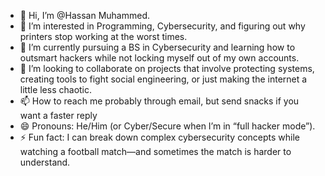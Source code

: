 - 👋 Hi, I’m @Hassan Muhammed.
- 👀 I’m interested in Programming, Cybersecurity, and figuring out why printers stop working at the worst times.
- 🌱 I’m currently pursuing a BS in Cybersecurity and learning how to outsmart hackers while not locking myself out of my own accounts.
- 💞️ I’m looking to collaborate on projects that involve protecting systems, creating tools to fight social engineering, or just making the internet a little less chaotic.
- 📫 How to reach me probably through email, but send snacks if you want a faster reply
- 😄 Pronouns: He/Him (or Cyber/Secure when I’m in “full hacker mode”).
- ⚡ Fun fact: I can break down complex cybersecurity concepts while watching a football match—and sometimes the match is harder to understand.

<!---
HassanCyber-eng/HassanCyber-eng is a ✨ special ✨ repository because its `README.md` (this file) appears on your GitHub profile.
You can click the Preview link to take a look at your changes.
--->
